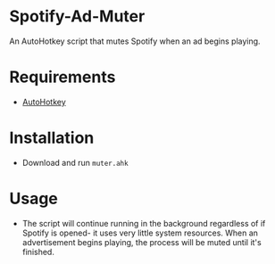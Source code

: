 # Spotify-Ad-Muter
An AutoHotkey script that mutes Spotify when an ad begins playing.

# Requirements
- [AutoHotkey](https://www.autohotkey.com/)

# Installation
- Download and run `muter.ahk`

# Usage
- The script will continue running in the background regardless of if Spotify is opened- it uses very little system resources. When an advertisement begins playing, the process will be muted until it's finished.
